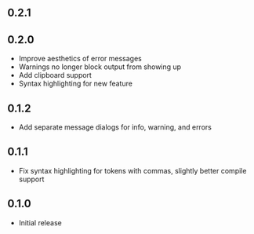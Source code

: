 ## 0.2.1

## 0.2.0
- Improve aesthetics of error messages
- Warnings no longer block output from showing up
- Add clipboard support
- Syntax highlighting for new feature

## 0.1.2
- Add separate message dialogs for info, warning, and errors

## 0.1.1
- Fix syntax highlighting for tokens with commas, slightly better compile support

## 0.1.0
- Initial release